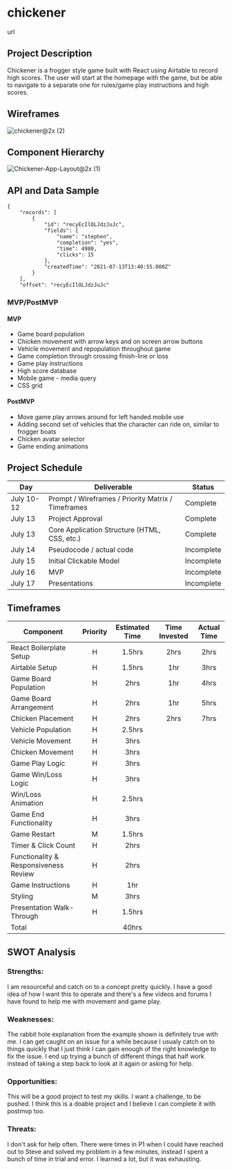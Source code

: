 # chickener

url

## Project Description

Chickener is a frogger style game built with React using Airtable to record high scores. The user will start at the homepage with the game, but be able to navigate to a separate one for rules/game play instructions and high scores.

## Wireframes

![chickener@2x (2)](https://user-images.githubusercontent.com/85095722/125465945-f092eb47-142b-4697-9216-aa123d779901.png)


## Component Hierarchy

![Chickener-App-Layout@2x (1)](https://user-images.githubusercontent.com/85095722/125465501-2b5adb83-4c7e-4837-b494-82bd9a10c991.png)

## API and Data Sample
```
{
    "records": [
        {
            "id": "recyEcIlOLJdzJuJc",
            "fields": {
                "name": "stephen",
                "completion": "yes",
                "time": 4980,
                "clicks": 15
            },
            "createdTime": "2021-07-13T13:40:55.000Z"
        }
    ],
    "offset": "recyEcIlOLJdzJuJc"
 ```
    
### MVP/PostMVP

#### MVP

- Game board population 
- Chicken movement with arrow keys and on screen arrow buttons
- Vehicle movement and repopulation throughout game
- Game completion through crossing finish-line or loss
- Game play instructions
- High score database
- Mobile game - media query
- CSS grid


#### PostMVP

- Move game play arrows around for left handed mobile use
- Adding second set of vehicles that the character can ride on, similar to frogger boats
- Chicken avatar selector
- Game ending animations

## Project Schedule

|  Day | Deliverable | Status
|---|---| ---|
|July 10-12| Prompt / Wireframes / Priority Matrix / Timeframes | Complete
|July 13| Project Approval | Complete
|July 13| Core Application Structure (HTML, CSS, etc.) | Complete
|July 14| Pseudocode / actual code | Incomplete
|July 15| Initial Clickable Model  | Incomplete
|July 16| MVP | Incomplete
|July 17| Presentations | Incomplete

## Timeframes

| Component | Priority | Estimated Time | Time Invested | Actual Time |
| --- | :---: |  :---: | :---: | :---: |
| React Boilerplate Setup | H | 1.5hrs | 2hrs | 2hrs |
| Airtable Setup | H | 1.5hrs | 1hr | 3hrs |
| Game Board Population | H | 2hrs | 1hr | 4hrs |
| Game Board Arrangement | H | 2hrs | 1hr | 5hrs |
| Chicken Placement | H | 2hrs | 2hrs | 7hrs |
| Vehicle Population | H | 2.5hrs | | |
| Vehicle Movement | H | 3hrs | | |
| Chicken Movement | H | 3hrs | | |
| Game Play Logic | H | 3hrs | | |
| Game Win/Loss Logic | H | 3hrs | | |
| Win/Loss Animation | H | 2.5hrs | | |
| Game End Functionality| H | 3hrs | | |
| Game Restart | M | 1.5hrs | | |
| Timer & Click Count | H | 2hrs| | |
| Functionality & Responsiveness Review | H | 2hrs | | |
| Game Instructions | H | 1hr | | |
| Styling | M | 3hrs | | |
| Presentation Walk-Through | H | 1.5hrs | | |
| Total | | 40hrs | | |

## SWOT Analysis

### Strengths:
I am resourceful and catch on to a concept pretty quickly. I have a good idea of how I want this to operate and there's a few videos and forums I have found to help me with movement and game play.

### Weaknesses:
The rabbit hole explanation from the example shown is definitely true with me. I can get caught on an issue for a while because I usualy catch on to things quickly that I just think I can gain enough of the right knowledge to fix the issue. I end up trying a bunch of different things that half work instead of taking a step back to look at it again or asking for help.

### Opportunities:
This will be a good project to test my skills. I want a challenge, to be pushed. I think this is a doable project and I believe I can complete it with postmvp too.

### Threats:
I don't ask for help often. There were times in P1 when I could have reached out to Steve and solved my problem in a few minutes, instead I spent a bunch of time in trial and error. I learned a lot, but it was exhausting.
